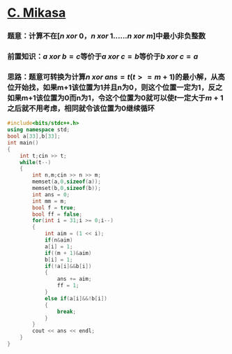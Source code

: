 # [C. Mikasa](https://codeforces.com/problemset/problem/1554/C)

### 题意：计算不在$[n\ xor\ 0，n\ xor\ 1......n\ xor\ m]$中最小非负整数

### 前置知识：$a\ xor\ b=c$等价于$a\ xor\ c=b$等价于$b\ xor\ c=a$

### 思路：题意可转换为计算$n\ xor\ ans=t(t>=m+1)$的最小解，从高位开始找，如果m+1该位置为1并且n为0，则这个位置一定为1，反之如果m+1该位置为0而n为1，令这个位置为0就可以使$t$一定大于$m+1$之后就不用考虑，相同就令该位置为0继续循环

```c++
#include<bits/stdc++.h>
using namespace std;
bool a[33],b[33];
int main()
{
	int t;cin >> t;
	while(t--)
	{
		int n,m;cin >> n >> m;
		memset(a,0,sizeof(a));
		memset(b,0,sizeof(b));
		int ans = 0;
		int mm = m;
		bool f = true;
		bool ff = false;
		for(int i = 31;i >= 0;i--)
		{
			int aim = (1 << i);
			if(n&aim)
			a[i] = 1;
			if((m + 1)&aim)
			b[i] = 1;
			if(!a[i]&&b[i])
			{
				ans += aim;
				ff = 1;
			}
			else if(a[i]&&!b[i])
			{
				break;
			}
		}
		cout << ans << endl;
	}
}
```